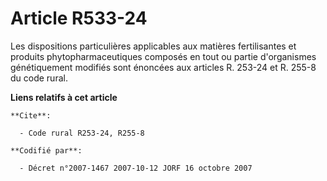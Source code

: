# Article R533-24

Les dispositions particulières applicables aux matières fertilisantes et produits phytopharmaceutiques composés en tout ou
partie d'organismes génétiquement modifiés sont énoncées aux articles R. 253-24 et R. 255-8 du code rural.

**Liens relatifs à cet article**

	**Cite**:

	  - Code rural R253-24, R255-8

	**Codifié par**:

	  - Décret n°2007-1467 2007-10-12 JORF 16 octobre 2007
